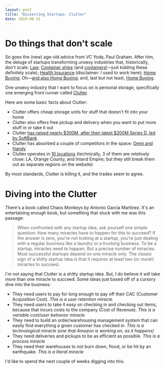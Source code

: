 ```yaml
---
layout: post
title: "Dissecting Startups- Clutter"
date: 2019-06-21
---
```


# Do things that don't scale

So goes the (new) age-old advice from VC Yoda, Paul Graham. After him, the deluge of startups transforming unsexy industries that, historically, don't scale: [Law](https://www.atrium.co/); [Container ships](http://flexport.com/) (and [containers!](https://docker.com)—just kidding these definitely scale); [Health Insurance](https://www.zenefits.com/) (disclaimer: I used to work here); [Home Buying](https://www.opendoor.com/); Oh—[and also Home Buying](https://www.homelight.com/); and, last but not least, [Home Buying](https://www.knock.com/).

One unsexy industry that I want to focus on is personal storage, specifically one emerging front runner called [Clutter](https://www.clutter.com). 

Here are some basic facts about Clutter:
* Clutter offers cheap storage units for stuff that doesn't fit into your home
* Clutter also offers free pickup and delivery when you want to put more stuff in or take it out
* Clutter [has raised nearly $300M, after their latest $200M Series D, led by SoftBank](https://www.crunchbase.com/organization/clutter)
* Clutter has absorbed a couple of competitors in the space: [Omni and Handy](https://techcrunch.com/2019/05/17/clutter-has-picked-up-omnis-storage-business-omni-to-focus-on-rentals/)
* Clutter operates in [10 locations](https://www.clutter.com/locations) (technically, 3 of them are _relatively_ close: LA, Orange County, and Inland Empire; but they still break them out as separate regions on the website)

By most standards, Clutter is killing it, and the trades seem to agree.

# Diving into the Clutter

There's a book called Chaos Monkeys by Antonio García Martínez. It's an entertaining enough book, but something that stuck with me was this passage:

> When confronted with any startup idea, ask yourself one simple question: How many miracles have to happen for this to succeed?
> If the answer is zero, you're not looking at a startup, you're just dealing with a regular business like a laundry or a trucking business.
> To be a startup, miracles need to happen. But a precise number of miracles. Most successful startups depend on one miracle only. 
> The classic sign of a shitty startup idea is that it requires at least two (or more!) miracles to succeed. 

I'm not saying that Clutter is a shitty startup idea. But, I do believe it will take more than one miracle to succeed. Some ideas just based off of a cursory dive into the business:
* They need users to pay for long enough to pay off their CAC (Customer Acquisition Cost). _This is a user retention miracle_
* They need users to take it easy on checking in and checking out items, because that incurs costs to the company (Cost of Revenue). _This is a variable cost/user behavior miracle_
* They need to build an order/warehousing management system that can easily find everything a given customer has checked in. _This is a technological miracle (one that Amazon is working on, as it happens)_
* They need deliveries and pickups to be as efficient as possible. _This is a process miracle_
* They need their warehouses to not burn down, flood, or be hit by an earthquake. _This is a literal miracle_

I'd like to spend the next couple of weeks digging into this. 